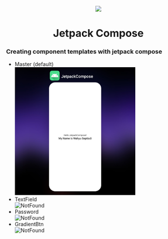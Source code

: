 <p align="center"><a href=""><img height="150" src="https://user-images.githubusercontent.com/37952748/132124247-07597373-6b69-4ca3-b419-a7678308017f.png"></a></p>
<h1 align="center">Jetpack Compose</h1>

### Creating component templates with jetpack compose
- Master (default) <br>
<img src="assets/greeting.jpg" alt="NotFound" height="350"><br>
- TextField <br>
<img src="https://user-images.githubusercontent.com/37952748/132131645-d2e26668-5ea7-4cb7-8255-aff1a4ff8437.gif" alt="NotFound" height="350"><br>
- Password <br>
<img src="https://user-images.githubusercontent.com/37952748/132626555-37a3f86f-fd78-4152-b196-68ce61699967.gif" alt="NotFound" height="350"><br>
- GradientBtn <br>
<img src="https://user-images.githubusercontent.com/37952748/133452037-30778eb4-ba4b-4347-be86-6badfacaffe4.gif" alt="NotFound" height="350"><br>
